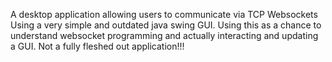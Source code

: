 A desktop application allowing users to communicate via TCP Websockets Using a very simple and outdated java swing GUI.
Using this as a chance to understand websocket programming and actually interacting and updating a GUI.
Not a fully fleshed out application!!!
